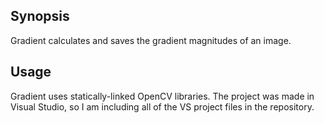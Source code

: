 ## Synopsis

Gradient calculates and saves the gradient magnitudes of an image.

## Usage

Gradient uses statically-linked OpenCV libraries. The project was made in Visual Studio, so I am including all of the VS project files in the repository.